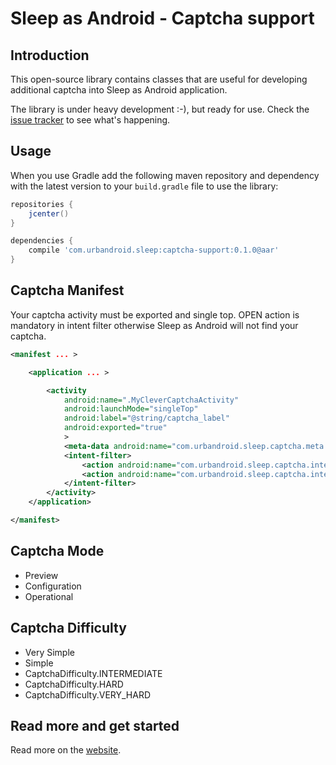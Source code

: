 # Sleep as Android - Captcha support

## Introduction

This open-source library contains classes that are useful for developing
additional captcha into Sleep as Android application.

The library is under heavy development :-), but ready for use. Check the
[issue tracker][issues] to see what's happening.


## Usage

When you use Gradle add the following maven repository and dependency with the latest version
to your `build.gradle` file to use the library:

```groovy
repositories {
    jcenter()
}

dependencies {
    compile 'com.urbandroid.sleep:captcha-support:0.1.0@aar'
}
```
## Captcha Manifest

Your captcha activity must be exported and single top. OPEN action is mandatory in intent filter otherwise
Sleep as Android will not find your captcha.

```xml
<manifest ... >

    <application ... >

        <activity
            android:name=".MyCleverCaptchaActivity"
            android:launchMode="singleTop"
            android:label="@string/captcha_label"
            android:exported="true"
            >
            <meta-data android:name="com.urbandroid.sleep.captcha.meta.has_difficulty" android:value="true"/>
            <intent-filter>
                <action android:name="com.urbandroid.sleep.captcha.intent.action.OPEN"/>
                <action android:name="com.urbandroid.sleep.captcha.intent.action.CONFIG"/>
            </intent-filter>
        </activity>
    </application>

</manifest>
```

## Captcha Mode

* Preview
* Configuration
* Operational

## Captcha Difficulty

* Very Simple
* Simple
* CaptchaDifficulty.INTERMEDIATE
* CaptchaDifficulty.HARD
* CaptchaDifficulty.VERY_HARD


## Read more and get started

Read more on the [website][website].

[issues]: https://github.com/urbandroid-team/sleep-captcha-support/issues
[website]: http://sleep.urbandroid.org/documentation/developer-api/captcha-api

